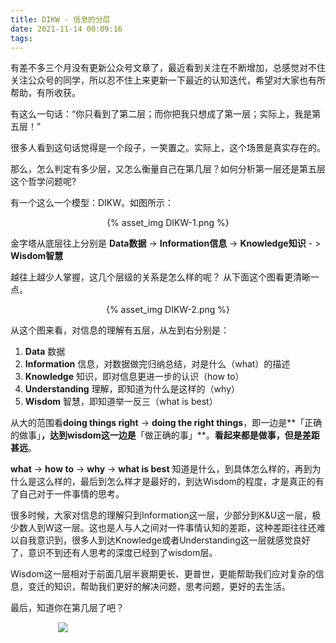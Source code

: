 ```yaml
---
title: DIKW - 信息的分层
date: 2021-11-14 00:09:16
tags:
---
```


有差不多三个月没有更新公众号文章了，最近看到关注在不断增加，总感觉对不住关注公众号的同学，所以忍不住上来更新一下最近的认知迭代，希望对大家也有所帮助，有所收获。

有这么一句话：“你只看到了第二层；而你把我只想成了第一层；实际上，我是第五层！”

很多人看到这句话觉得是一个段子，一笑置之。实际上，这个场景是真实存在的。

那么，怎么判定有多少层，又怎么衡量自己在第几层？如何分析第一层还是第五层这个哲学问题呢?

有一个这么一个模型：DIKW。如图所示：
<p align="center">
{% asset_img DIKW-1.png %}
</p>

金字塔从底层往上分别是 **Data数据** -> **Information信息** -> **Knowledge知识** - > **Wisdom智慧**

越往上越少人掌握，这几个层级的关系是怎么样的呢？ 从下面这个图看更清晰一点。

<p align="center">
{% asset_img DIKW-2.png %}
</p>

从这个图来看，对信息的理解有五层，从左到右分别是：

1. **Data** 数据
2. **Information** 信息，对数据做完归纳总结，对是什么（what）的描述
3. **Knowledge** 知识，即对信息更进一步的认识（how to）
4. **Understanding** 理解，即知道为什么是这样的（why）
5. **Wisdom** 智慧，即知道举一反三（what is best）

从大的范围看**doing things right** -> **doing the right things**，即一边是**「正确的做事」**，达到wisdom这一边是**「做正确的事」**。**看起来都是做事，但是差距甚远**。

**what** -> **how to** -> **why** -> **what is best** 知道是什么，到具体怎么样的，再到为什么是这么样的，最后到怎么样才是最好的，到达Wisdom的程度，才是真正的有了自己对于一件事情的思考。

很多时候，大家对信息的理解只到Information这一层，少部分到K&U这一层，极少数人到W这一层。这也是人与人之间对一件事情认知的差距，这种差距往往还难以自我意识到，很多人到达Knowledge或者Understanding这一层就感觉良好了，意识不到还有人思考的深度已经到了wisdom层。

Wisdom这一层相对于前面几层半衰期更长、更普世，更能帮助我们应对复杂的信息，变迁的知识，帮助我们更好的解决问题，思考问题，更好的去生活。

最后，知道你在第几层了吧？


<div style="width:70%;margin:auto">
<img src='http://muchstudy.com/2020/04/04/聊聊一线开发的基本素养/公众号二维码.gif'>
</div>